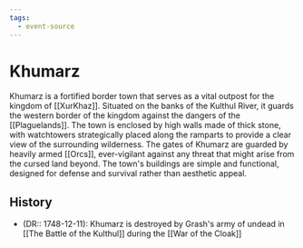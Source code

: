 ```yaml
---
tags:
  - event-source
---
```

# Khumarz

Khumarz is a fortified border town that serves as a vital outpost for the kingdom of [[XurKhaz]]. Situated on the banks of the Kulthul River, it guards the western border of the kingdom against the dangers of the [[Plaguelands]]. The town is enclosed by high walls made of thick stone, with watchtowers strategically placed along the ramparts to provide a clear view of the surrounding wilderness. The gates of Khumarz are guarded by heavily armed [[Orcs]], ever-vigilant against any threat that might arise from the cursed land beyond. The town's buildings are simple and functional, designed for defense and survival rather than aesthetic appeal. 

## History
- (DR:: 1748-12-11): Khumarz is destroyed by Grash's army of undead in  [[The Battle of the Kulthul]] during the [[War of the Cloak]]